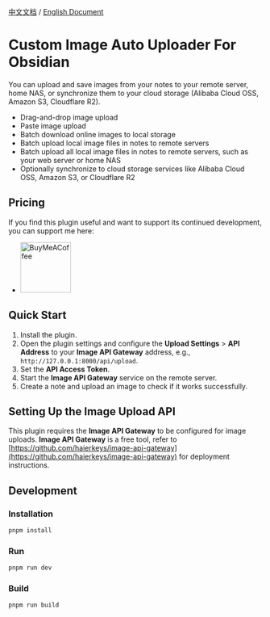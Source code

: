 [中文文档](readme-zh.md) / [English Document](README.md)

# Custom Image Auto Uploader For Obsidian

You can upload and save images from your notes to your remote server, home NAS, or synchronize them to your cloud storage (Alibaba Cloud OSS, Amazon S3, Cloudflare R2).

- Drag-and-drop image upload
- Paste image upload
- Batch download online images to local storage
- Batch upload local image files in notes to remote servers
- Batch upload all local image files in notes to remote servers, such as your web server or home NAS
- Optionally synchronize to cloud storage services like Alibaba Cloud OSS, Amazon S3, or Cloudflare R2

## Pricing

If you find this plugin useful and want to support its continued development, you can support me here:

- [<img src="https://cdn.ko-fi.com/cdn/kofi3.png?v=3" alt="BuyMeACoffee" width="100">](https://ko-fi.com/haierkeys)

## Quick Start

1. Install the plugin.
2. Open the plugin settings and configure the **Upload Settings** > **API Address** to your **Image API Gateway** address, e.g., `http://127.0.0.1:8000/api/upload`.
3. Set the **API Access Token**.
4. Start the **Image API Gateway** service on the remote server.
5. Create a note and upload an image to check if it works successfully.

## Setting Up the Image Upload API

This plugin requires the **Image API Gateway** to be configured for image uploads.
**Image API Gateway** is a free tool, refer to [https://github.com/haierkeys/image-api-gateway](https://github.com/haierkeys/image-api-gateway) for deployment instructions.

## Development

### Installation

```bash
pnpm install
```

### Run

```bash
pnpm run dev
```

### Build

```bash
pnpm run build
```
